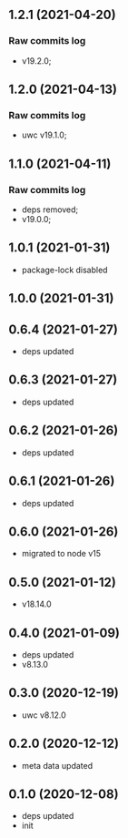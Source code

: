 ## 1.2.1 (2021-04-20)

### Raw commits log

-   v19.2.0;

## 1.2.0 (2021-04-13)

### Raw commits log

-   uwc v19.1.0;

## 1.1.0 (2021-04-11)

### Raw commits log

-   deps removed;
-   v19.0.0;

## 1.0.1 (2021-01-31)

-   package-lock disabled

## 1.0.0 (2021-01-31)

## 0.6.4 (2021-01-27)

-   deps updated

## 0.6.3 (2021-01-27)

-   deps updated

## 0.6.2 (2021-01-26)

-   deps updated

## 0.6.1 (2021-01-26)

-   deps updated

## 0.6.0 (2021-01-26)

-   migrated to node v15

## 0.5.0 (2021-01-12)

-   v18.14.0

## 0.4.0 (2021-01-09)

-   deps updated
-   v8.13.0

## 0.3.0 (2020-12-19)

-   uwc v8.12.0

## 0.2.0 (2020-12-12)

-   meta data updated

## 0.1.0 (2020-12-08)

-   deps updated
-   init
